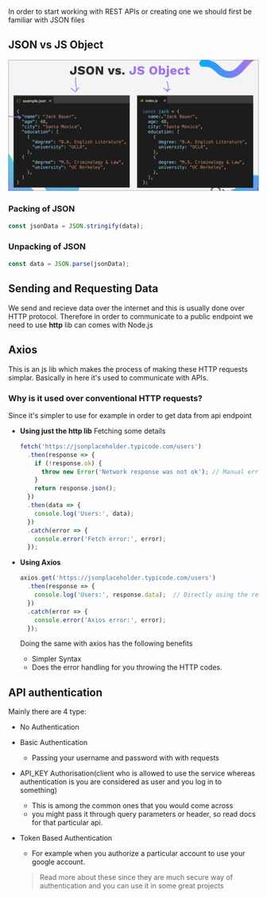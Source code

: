In order to start working with REST APIs or creating one we should first be familiar with JSON files

## JSON vs JS Object

![alt text](image.png)

### Packing of JSON

```js
const jsonData = JSON.stringify(data);
```

### Unpacking of JSON

```js
const data = JSON.parse(jsonData);
```

## Sending and Requesting Data

We send and recieve data over the internet and this is usually done over HTTP protocol.
Therefore in order to communicate to a public endpoint we need to use **http** lib can comes with Node.js

## Axios

This is an js lib which makes the process of making these HTTP requests simplar.
Basically in here it's used to communicate with APIs.

### Why is it used over conventional HTTP requests?

Since it's simpler to use for example in order to get data from api endpoint 

- **Using just the http lib**
  Fetching some details
  ```js
  fetch('https://jsonplaceholder.typicode.com/users')
    .then(response => {
      if (!response.ok) {
        throw new Error('Network response was not ok'); // Manual error check
      }
      return response.json();
    })
    .then(data => {
      console.log('Users:', data);
    })
    .catch(error => {
      console.error('Fetch error:', error);
    });

  ```

- **Using Axios**
  ```js
  axios.get('https://jsonplaceholder.typicode.com/users')
    .then(response => {
      console.log('Users:', response.data);  // Directly using the response
    })
    .catch(error => {
      console.error('Axios error:', error);
    });
  ```
  Doing the same with axios has the following benefits
  - Simpler Syntax
  - Does the error handling for you throwing the HTTP codes.


## API authentication

Mainly there are 4 type:

- No Authentication

- Basic Authentication 
  - Passing your username and password with with requests

- API_KEY Authorisation(client who is allowed to use the service 
  whereas authentication is you are considered as user and you log in to something)
  - This is among the common ones that you would come across
  - you might pass it through query parameters or header, so read docs for that particular api.

- Token Based Authentication
  - For example when you authorize a particular account to use your google account.
  > Read more about these since they are much secure way of authentication and you can use it in some great projects 